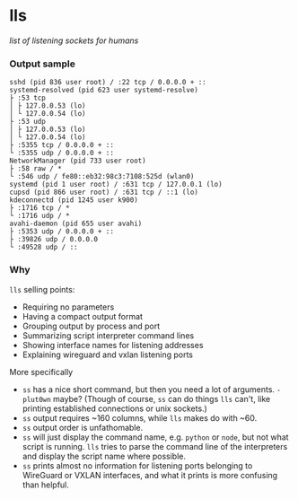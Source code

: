 # lls
*list of listening sockets for humans*

### Output sample

```plain
sshd (pid 836 user root) / :22 tcp / 0.0.0.0 + ::
systemd-resolved (pid 623 user systemd-resolve)
├ :53 tcp
│ ├ 127.0.0.53 (lo)
│ └ 127.0.0.54 (lo)
├ :53 udp
│ ├ 127.0.0.53 (lo)
│ └ 127.0.0.54 (lo)
├ :5355 tcp / 0.0.0.0 + ::
└ :5355 udp / 0.0.0.0 + ::
NetworkManager (pid 733 user root)
├ :58 raw / *
└ :546 udp / fe80::eb32:98c3:7108:525d (wlan0)
systemd (pid 1 user root) / :631 tcp / 127.0.0.1 (lo)
cupsd (pid 866 user root) / :631 tcp / ::1 (lo)
kdeconnectd (pid 1245 user k900)
├ :1716 tcp / *
└ :1716 udp / *
avahi-daemon (pid 655 user avahi)
├ :5353 udp / 0.0.0.0 + ::
├ :39826 udp / 0.0.0.0
└ :49528 udp / ::
```

### Why

`lls` selling points:
 * Requiring no parameters
 * Having a compact output format
 * Grouping output by process and port
 * Summarizing script interpreter command lines
 * Showing interface names for listening addresses
 * Explaining wireguard and vxlan listening ports

More specifically
 * `ss` has a nice short command, but then you need a lot of arguments. `-plut0wn` maybe? (Though of course, `ss` can do things `lls` can't, like printing established connections or unix sockets.)
 * `ss` output requires ~160 columns, while `lls` makes do with ~60.
 * `ss` output order is unfathomable.
 * `ss` will just display the command name, e.g. `python` or `node`, but not what script is running.
   `lls` tries to parse the command line of the interpreters and display the script name where possible.
 * `ss` prints almost no information for listening ports belonging to WireGuard or VXLAN interfaces, and what it prints is more confusing than helpful.
